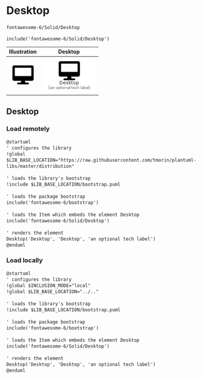 # Desktop


```text
fontawesome-6/Solid/Desktop
```

```text
include('fontawesome-6/Solid/Desktop')
```



| Illustration | Desktop |
| :---: | :---: |
| ![illustration for Illustration](../../fontawesome-6/Solid/Desktop.png) | ![illustration for Desktop](../../fontawesome-6/Solid/Desktop.Local.png) |




## Desktop

### Load remotely
```plantuml
@startuml
' configures the library
!global $LIB_BASE_LOCATION="https://raw.githubusercontent.com/tmorin/plantuml-libs/master/distribution"

' loads the library's bootstrap
!include $LIB_BASE_LOCATION/bootstrap.puml

' loads the package bootstrap
include('fontawesome-6/bootstrap')

' loads the Item which embeds the element Desktop
include('fontawesome-6/Solid/Desktop')

' renders the element
Desktop('Desktop', 'Desktop', 'an optional tech label')
@enduml
```

### Load locally
```plantuml
@startuml
' configures the library
!global $INCLUSION_MODE="local"
!global $LIB_BASE_LOCATION="../.."

' loads the library's bootstrap
!include $LIB_BASE_LOCATION/bootstrap.puml

' loads the package bootstrap
include('fontawesome-6/bootstrap')

' loads the Item which embeds the element Desktop
include('fontawesome-6/Solid/Desktop')

' renders the element
Desktop('Desktop', 'Desktop', 'an optional tech label')
@enduml
```

